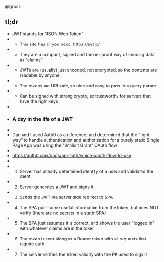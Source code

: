 @grosz
## tl;dr

* JWT stands for "JSON Web Token"
* * This site has all you need: https://jwt.io/
* * They are a compact, signed and tamper proof way of sending data as "claims"
* * JWTs are (usually) just encoded, not encrypted, so the contents are readable by anyone
* * The tokens are URI safe, so nice and easy to pass in a query param
* * Can be signed with strong crypto, so trustworthy for servers that have the right keys
*
* ### A day in the life of a JWT
*
* Dan and I used Auth0 as a reference, and determined that the "right way" to handle authentication and authorization for a purely static Single Page App was using the "Implicit Grant" OAuth flow.
*
* https://auth0.com/docs/api-auth/which-oauth-flow-to-use
*
* 1) Server has already determined identity of a user and validated the client
* 2) Server generates a JWT and signs it
* 3) Sends the JWT via server side redirect to SPA
* 4) The SPA pulls some useful information from the token, but does NOT verify (there are no secrets in a static SPA)
* 5) The SPA just assumes it is correct, and shows the user "logged in" with whatever claims are in the token
* 6) The token is sent along as a Bearer token with all requests that require auth
* 7) The server verifies the token validity with the PK used to sign it
